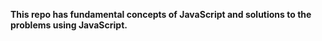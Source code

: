 **This repo has fundamental concepts of JavaScript and solutions to the problems using JavaScript.**
